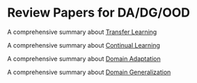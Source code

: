 # Review Papers for DA/DG/OOD

A comprehensive summary about [Transfer Learning](https://github.com/jindongwang/transferlearning)

A comprehensive summary about [Continual Learning](https://github.com/optimass/continual_learning_papers)

A comprehensive summary about [Domain Adaptation](https://github.com/zhaoxin94/awesome-domain-adaptation#awesome-domain-adaptation)

A comprehensive summary about [Domain Generalization](https://github.com/amber0309/Domain-generalization)
